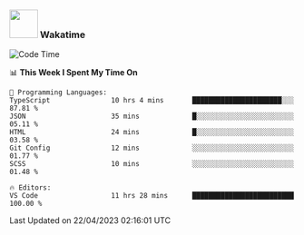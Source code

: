 ### <img src="https://media.giphy.com/media/VgCDAzcKvsR6OM0uWg/giphy.gif" width="50"> Wakatime

  <!--START_SECTION:waka-->
![Code Time](http://img.shields.io/badge/Code%20Time-1%2C380%20hrs%2050%20mins-blue)

📊 **This Week I Spent My Time On** 

```text
💬 Programming Languages: 
TypeScript               10 hrs 4 mins       ██████████████████████░░░   87.81 % 
JSON                     35 mins             █░░░░░░░░░░░░░░░░░░░░░░░░   05.11 % 
HTML                     24 mins             █░░░░░░░░░░░░░░░░░░░░░░░░   03.58 % 
Git Config               12 mins             ░░░░░░░░░░░░░░░░░░░░░░░░░   01.77 % 
SCSS                     10 mins             ░░░░░░░░░░░░░░░░░░░░░░░░░   01.48 % 

🔥 Editors: 
VS Code                  11 hrs 28 mins      █████████████████████████   100.00 % 
```


 Last Updated on 22/04/2023 02:16:01 UTC
<!--END_SECTION:waka-->
